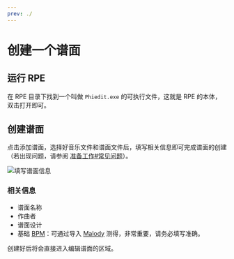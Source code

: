 ```yaml
---
prev: ./
---
```

# 创建一个谱面

## 运行 RPE

在 RPE 目录下找到一个叫做 `Phiedit.exe` 的可执行文件，这就是 RPE 的本体，双击打开即可。

## 创建谱面

点击添加谱面，选择好音乐文件和谱面文件后，填写相关信息即可完成谱面的创建（若出现问题，请参阅 [准备工作#常见问题](../../prepare/preparetion.md#常见问题)）。

![填写谱面信息](/assets/imgs/contents/填写谱面信息.avif)

### 相关信息

- 谱面名称
- 作曲者
- 谱面设计
- 基础 [BPM](https://zh.wikipedia.org/wiki/速度_(音樂)#量度音樂速度)：可通过导入 [Malody](https://m.mugzone.net/) 测得，非常重要，请务必填写准确。

创建好后将会直接进入编辑谱面的区域。
